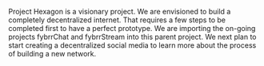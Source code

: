 Project Hexagon is a visionary project. We are envisioned to build a completely decentralized internet. That requires a few steps to be completed first to have a perfect prototype. We are importing the on-going projects fybrrChat and fybrrStream into this parent project. We next plan to start creating a decentralized social media to learn more about the process of building a new network. 
